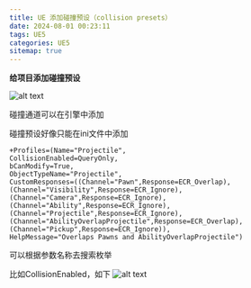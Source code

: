 ```yaml
---
title: UE 添加碰撞预设（collision presets）
date: 2024-08-01 00:23:11
tags: UE5
categories: UE5
sitemap: true
---
```


 **给项目添加碰撞预设**

![alt text](image.png)

碰撞通道可以在引擎中添加

碰撞预设好像只能在ini文件中添加

```
+Profiles=(Name="Projectile",
CollisionEnabled=QueryOnly,
bCanModify=True,
ObjectTypeName="Projectile",
CustomResponses=((Channel="Pawn",Response=ECR_Overlap),
(Channel="Visibility",Response=ECR_Ignore),
(Channel="Camera",Response=ECR_Ignore),
(Channel="Ability",Response=ECR_Ignore),
(Channel="Projectile",Response=ECR_Ignore),(Channel="AbilityOverlapProjectile",Response=ECR_Overlap),
(Channel="Pickup",Response=ECR_Ignore)),
HelpMessage="Overlaps Pawns and AbilityOverlapProjectile")
```
可以根据参数名称去搜索枚举

比如CollisionEnabled，如下
![alt text](image-1.png)